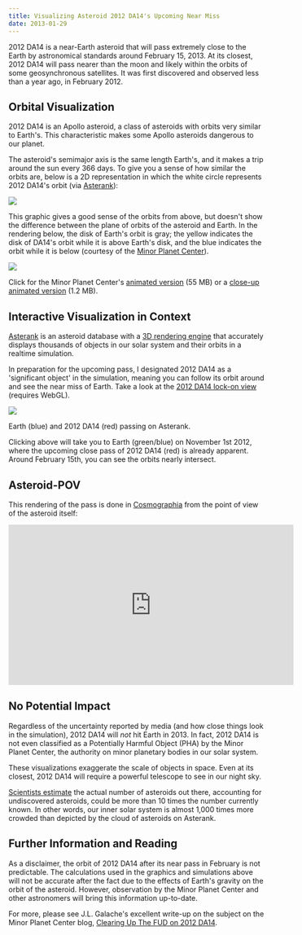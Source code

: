 ```yaml
---
title: Visualizing Asteroid 2012 DA14's Upcoming Near Miss
date: 2013-01-29
---
```



2012 DA14 is a near-Earth asteroid that will pass extremely close to the Earth by astronomical standards around February 15, 2013.  At its closest, 2012 DA14 will pass nearer than the moon and likely within the orbits of some geosynchronous satellites.  It was first discovered and observed less than a year ago, in February 2012.

<!-- more -->

## Orbital Visualization

2012 DA14 is an Apollo asteroid, a class of asteroids with orbits very similar to Earth's.  This characteristic makes some Apollo asteroids dangerous to our planet.

The asteroid's semimajor axis is the same length Earth's, and it makes a trip around the sun every 366 days.  To give you a sense of how similar the orbits are, below is a 2D representation in which the white circle represents 2012 DA14's orbit (via [Asterank](http://asterank.com)):

![](http://i.imgur.com/XMRdg.png)

This graphic gives a good sense of the orbits from above, but doesn't show the difference between the plane of orbits of the asteroid and Earth.  In the rendering below, the disk of Earth's orbit is gray; the yellow indicates the disk of DA14's orbit while it is above Earth's disk, and the blue indicates the orbit while it is below (courtesy of the [Minor Planet Center](http://www.minorplanetcenter.net/db_search/show_orbit?epoch=2012-03-14.0&number=&designation=2012+da14&name=&peri=271.0769445&m=103.36246&node=147.2944524&incl=10.3398998&e=0.108240538&a=1.0017159&commit=Interactive+Orbit+Sketch)).

![](http://i.imgur.com/O0Ifl.png)

Click for the Minor Planet Center's [animated version](http://www.minorplanetcenter.net/iau/special/animations/k12d14a.gif) (55 MB) or a [close-up animated version](http://www.minorplanetcenter.net/iau/special/animations/k12d14a-2.gif) (1.2 MB).

## Interactive Visualization in Context

[Asterank](http://asterank.com/) is an asteroid database with a [3D rendering engine](http://asterank.com/3d) that accurately displays thousands of objects in our solar system and their orbits in a realtime simulation.

In preparation for the upcoming pass, I designated 2012 DA14 as a 'significant object' in the simulation, meaning you can follow its orbit around and see the near miss of Earth.  Take a look at the [2012 DA14 lock-on view](http://asterank.com/3d/?2012_DA14=1) (requires WebGL).

[![](http://i.imgur.com/uU7l1.png)](http://asterank.com/3d/?2012_DA14=1)
<div class="caption">Earth (blue) and 2012 DA14 (red) passing on Asterank.</div>

Clicking above will take you to Earth (green/blue)  on November 1st 2012, where the upcoming close pass of 2012 DA14 (red) is already apparent.  Around February 15th, you can see the orbits nearly intersect.

## Asteroid-POV

This rendering of the pass is done in [Cosmographia](http://www.cosmographia.info/) from the point of view of the asteroid itself:

<center><iframe width="560" height="315" src="http://www.youtube.com/embed/S7YTmS6U8WM" frameborder="0" allowfullscreen></iframe></center>

## No Potential Impact

Regardless of the uncertainty reported by media (and how close things look in the simulation), 2012 DA14 will *not* hit Earth in 2013.  In fact, 2012 DA14 is not even classified as a Potentially Harmful Object (PHA) by the Minor Planet Center, the authority on minor planetary bodies in our solar system.

These visualizations exaggerate the scale of objects in space.  Even at its closest, 2012 DA14 will require a powerful telescope to see in our night sky.

[Scientists estimate](http://www.nasa.gov/mission_pages/WISE/multimedia/gallery/neowise/pia14734.html) the actual number of asteroids out there, accounting for undiscovered asteroids, could be more than 10 times the number currently known.  In other words, our inner solar system is almost 1,000 times more crowded than depicted by the cloud of asteroids on Asterank.

## Further Information and Reading

As a disclaimer, the orbit of 2012 DA14 after its near pass in February is not predictable.  The calculations used in the graphics and simulations above will not be accurate after the fact due to the effects of Earth's gravity on the orbit of the asteroid.  However, observation by the Minor Planet Center and other astronomers will bring this information up-to-date.

For more, please see J.L. Galache's excellent write-up on the subject on the Minor Planet Center blog, [Clearing Up The FUD on 2012 DA14](http://minorplanetcenter.net/blog/clearing-up-the-fud-on-2012-da14/).
